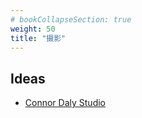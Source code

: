 ```yaml
---
# bookCollapseSection: true
weight: 50
title: "摄影"
---
```

## Ideas

- [Connor Daly Studio](https://www.connordalystudio.com/)
